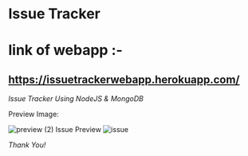 # Issue Tracker
# link of webapp :-
 ## https://issuetrackerwebapp.herokuapp.com/

<i>Issue Tracker Using NodeJS & MongoDB</i>

Preview Image:

![preview](https://user-images.githubusercontent.com/70429983/134863843-74fec654-f9db-438a-bcde-daf126ed8b65.PNG)
(2) Issue Preview
![issue](https://user-images.githubusercontent.com/70429983/134863855-0cd791f7-8ec3-4403-b7e9-03638dbd47f8.PNG)



<i>Thank You!</i>

